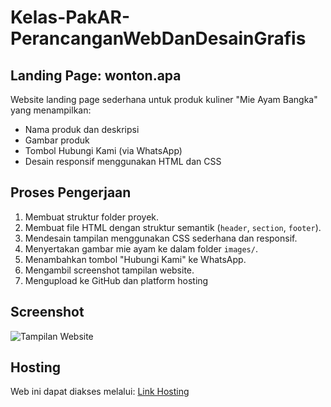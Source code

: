 # Kelas-PakAR-PerancanganWebDanDesainGrafis

## Landing Page: wonton.apa

Website landing page sederhana untuk produk kuliner "Mie Ayam Bangka" yang menampilkan:

- Nama produk dan deskripsi
- Gambar produk
- Tombol Hubungi Kami (via WhatsApp)
- Desain responsif menggunakan HTML dan CSS

## Proses Pengerjaan

1. Membuat struktur folder proyek.
2. Membuat file HTML dengan struktur semantik (`header`, `section`, `footer`).
3. Mendesain tampilan menggunakan CSS sederhana dan responsif.
4. Menyertakan gambar mie ayam ke dalam folder `images/`.
5. Menambahkan tombol "Hubungi Kami" ke WhatsApp.
6. Mengambil screenshot tampilan website.
7. Mengupload ke GitHub dan platform hosting

## Screenshot

![Tampilan Website](Screenshotwonton.png)

## Hosting

Web ini dapat diakses melalui: [Link Hosting](https://https://wontonawwa.bisdig23.com/.github.io/Kelas-PakAR-PerancanganWebDanDesainGrafis) 

